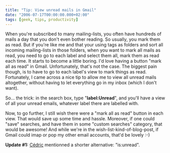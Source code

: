 ```yaml
---
title: "Tip: View unread mails in Gmail"
date: "2006-07-17T00:00:00.000+02:00"
tags: [geek, tips, productivity]
---
```


When you're subscribed to many mailing-lists, you often have hundreds of mails a day that you don't even bother reading. So usually, you mark them as read. But if you're like me and that your using tags as folders and sort all incoming mailing-lists in those folders, when you want to mark all mails as read, you need to go to each label and select them all, mark them as read each time. It starts to become a little boring. I'd love having a button "mark all as read" in Gmail. Unfortunately, that's not the case. The biggest pain though, is to have to go to each label's view to mark things as read. Fortunately, I came across a nice tip to allow me to view all unread mails altogether, without having to let everything go in my inbox (which I don't want).

So... the trick: in the search box, type "**label:Unread**", and you'll have a view of all your unread emails, whatever label there are labelled with.

Now, to go further, I still wish there were a "mark all as read" button in each view. That would save up some time and hassle. Moreover, if one could "save" searches, and have them in some "custom searches" category, that would be awesome! And while we're in the wish-list-kind-of-blog-post, if Gmail could imap or pop my other email accounts, that'd be lovely :-)

**Update #1:** [Cédric](http://beust.com/) mentionned a shorter alternative: "is:unread".